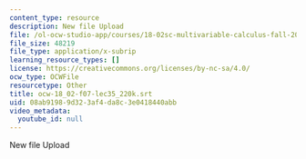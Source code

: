 ```yaml
---
content_type: resource
description: New file Upload
file: /ol-ocw-studio-app/courses/18-02sc-multivariable-calculus-fall-2010/08ab91989d323af4da8c3e0418440abb_ocw-18_02-f07-lec35_220k.srt
file_size: 48219
file_type: application/x-subrip
learning_resource_types: []
license: https://creativecommons.org/licenses/by-nc-sa/4.0/
ocw_type: OCWFile
resourcetype: Other
title: ocw-18_02-f07-lec35_220k.srt
uid: 08ab9198-9d32-3af4-da8c-3e0418440abb
video_metadata:
  youtube_id: null
---
```

New file Upload